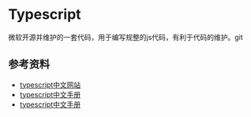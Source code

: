 # Typescript
微软开源并维护的一套代码，用于编写规整的js代码，有利于代码的维护。git 

## 参考资料
- [typescript中文网站](https://www.tslang.cn/)
- [typescript中文手册](https://typescript.bootcss.com/)
- [typescript中文手册](https://bosens-china.github.io/Typescript-manual/)